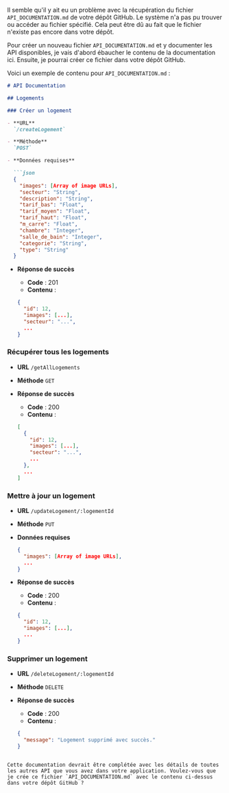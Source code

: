 Il semble qu'il y ait eu un problème avec la récupération du fichier `API_DOCUMENTATION.md` de votre dépôt GitHub. Le système n'a pas pu trouver ou accéder au fichier spécifié. Cela peut être dû au fait que le fichier n'existe pas encore dans votre dépôt.

Pour créer un nouveau fichier `API_DOCUMENTATION.md` et y documenter les API disponibles, je vais d'abord ébaucher le contenu de la documentation ici. Ensuite, je pourrai créer ce fichier dans votre dépôt GitHub.

Voici un exemple de contenu pour `API_DOCUMENTATION.md` :

```markdown
# API Documentation

## Logements

### Créer un logement

- **URL**
  `/createLogement`

- **Méthode**
  `POST`

- **Données requises**

  ```json
  {
    "images": [Array of image URLs],
    "secteur": "String",
    "description": "String",
    "tarif_bas": "Float",
    "tarif_moyen": "Float",
    "tarif_haut": "Float",
    "m_carre": "Float",
    "chambre": "Integer",
    "salle_de_bain": "Integer",
    "categorie": "String",
    "type": "String"
  }
  ```

- **Réponse de succès**

  - **Code** : 201
  - **Contenu** :

  ```json
  {
    "id": 12,
    "images": [...],
    "secteur": "...",
    ...
  }
  ```

### Récupérer tous les logements

- **URL**
  `/getAllLogements`

- **Méthode**
  `GET`

- **Réponse de succès**

  - **Code** : 200
  - **Contenu** :

  ```json
  [
    {
      "id": 12,
      "images": [...],
      "secteur": "...",
      ...
    },
    ...
  ]
  ```

### Mettre à jour un logement

- **URL**
  `/updateLogement/:logementId`

- **Méthode**
  `PUT`

- **Données requises**

  ```json
  {
    "images": [Array of image URLs],
    ...
  }
  ```

- **Réponse de succès**

  - **Code** : 200
  - **Contenu** :

  ```json
  {
    "id": 12,
    "images": [...],
    ...
  }
  ```

### Supprimer un logement

- **URL**
  `/deleteLogement/:logementId`

- **Méthode**
  `DELETE`

- **Réponse de succès**

  - **Code** : 200
  - **Contenu** :

  ```json
  {
    "message": "Logement supprimé avec succès."
  }
  ```
```

Cette documentation devrait être complétée avec les détails de toutes les autres API que vous avez dans votre application. Voulez-vous que je crée ce fichier `API_DOCUMENTATION.md` avec le contenu ci-dessus dans votre dépôt GitHub ?